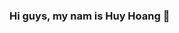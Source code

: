 ### Hi guys, my nam is Huy Hoang 👋

<!--
**0365432278/0365432278** is a ✨ _special_ ✨ repository because its `README.md` (this file) appears on your GitHub profile.

I'm a student and a freelancer

- 🔭 I’m currently study in Ho Chi Minh City University of Science (VNU- HCMUS)
- 🌱 I wanna get a fresher job ASAP
- 🌏 Goal: My dream is become a software/network engineer
- 🎮 Fact: Iove playing game: LOL, FO4, LQ
- 🎸 Instrument: Guitar

